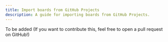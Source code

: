 ```yaml
---
title: Import boards from GitHub Projects
description: A guide for importing boards from GitHub Projects.
---
```


To be added (If you want to contribute this, feel free to open a pull request on GitHub!)
